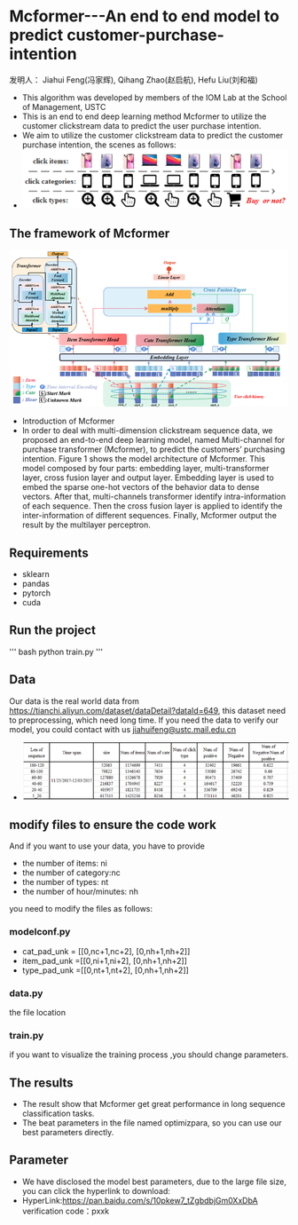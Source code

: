 
# Mcformer---An end to end model to predict customer-purchase-intention

发明人： Jiahui Feng(冯家辉), Qihang Zhao(赵启航), Hefu Liu(刘和福)

* This algorithm was developed by members of the IOM Lab at the School of Management, USTC
* This is an end to end deep learning method Mcformer to utilize the customer clickstream data to predict the user purchase intention.
* We aim to utilize the customer clickstream data to predict the customer purchase intention, the scenes as follows:
* ![question](https://github.com/jhfeng0215/prediction-of-customer-purchase-intention/blob/main/Mcformer/pictures/ques.png)

## The framework of Mcformer
![Framework of Mcformer](https://github.com/jhfeng0215/prediction-of-customer-purchase-intention/blob/main/Mcformer/pictures/modelframe.png)
* Introduction of Mcformer
*  In order to deal with multi-dimension clickstream sequence data, we proposed an end-to-end deep learning model, named Multi-channel for purchase transformer (Mcformer), to predict the customers’ purchasing intention. Figure 1 shows the model architecture of Mcformer. This model composed by four parts: embedding layer, multi-transformer layer, cross fusion layer and output layer. Embedding layer is used to embed the sparse one-hot vectors of the behavior data to dense vectors. After that, multi-channels transformer identify intra-information of each sequence. Then the cross fusion layer is applied to identify the inter-information of different sequences. Finally, Mcformer output the result by the multilayer perceptron. 

## Requirements 
* sklearn
* pandas
* pytorch
* cuda

## Run the project

''' bash
python train.py
'''

## Data
Our data is the real world data from  https://tianchi.aliyun.com/dataset/dataDetail?dataId=649, this dataset need to preprocessing, which need long time.
If you need the data to verify our model, you could contact with us jiahuifeng@ustc.mail.edu.cn
* ![data](https://github.com/jhfeng0215/prediction-of-customer-purchase-intention/blob/main/Mcformer/pictures/datades.png)

## modify files to ensure the code work
And if you want to use your data, you have to provide
* the number of items: ni
* the number of category:nc
* the number of types: nt
* the number of hour/minutes: nh

you need to modify the files as follows: 
### modelconf.py 
* cat_pad_unk = [[0,nc+1,nc+2], [0,nh+1,nh+2]]
* item_pad_unk =[[0,ni+1,ni+2], [0,nh+1,nh+2]]
* type_pad_unk =[[0,nt+1,nt+2], [0,nh+1,nh+2]]

### data.py 
the file location

### train.py
if you want to visualize the training process ,you should change parameters.

## The results
* The result show that Mcformer get great performance in long sequence classification tasks.
* The beat parameters in the file named optimizpara, so you can use our best parameters directly.

## Parameter
* We have disclosed the model best parameters, due to the large file size, you can click the hyperlink to download:
* HyperLink:https://pan.baidu.com/s/10pkew7_tZgbdbjGm0XxDbA verification code：pxxk











